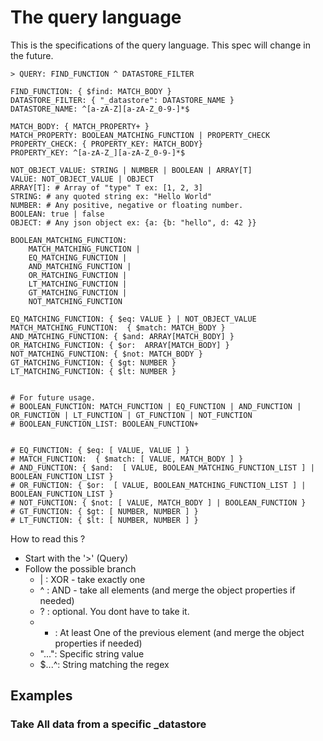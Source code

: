 # The query language 
This is the specifications of the query language. This spec will change in the future.
```
> QUERY: FIND_FUNCTION ^ DATASTORE_FILTER

FIND_FUNCTION: { $find: MATCH_BODY }
DATASTORE_FILTER: { "_datastore": DATASTORE_NAME }
DATASTORE_NAME: ^[a-zA-Z][a-zA-Z_0-9-]*$

MATCH_BODY: { MATCH_PROPERTY+ }
MATCH_PROPERTY: BOOLEAN_MATCHING_FUNCTION | PROPERTY_CHECK
PROPERTY_CHECK: { PROPERTY_KEY: MATCH_BODY}
PROPERTY_KEY: ^[a-zA-Z_][a-zA-Z_0-9-]*$

NOT_OBJECT_VALUE: STRING | NUMBER | BOOLEAN | ARRAY[T]
VALUE: NOT_OBJECT_VALUE | OBJECT
ARRAY[T]: # Array of "type" T ex: [1, 2, 3] 
STRING: # any quoted string ex: "Hello World"
NUMBER: # Any positive, negative or floating number.
BOOLEAN: true | false
OBJECT: # Any json object ex: {a: {b: "hello", d: 42 }}

BOOLEAN_MATCHING_FUNCTION:
    MATCH_MATCHING_FUNCTION | 
    EQ_MATCHING_FUNCTION | 
    AND_MATCHING_FUNCTION | 
    OR_MATCHING_FUNCTION | 
    LT_MATCHING_FUNCTION | 
    GT_MATCHING_FUNCTION | 
    NOT_MATCHING_FUNCTION

EQ_MATCHING_FUNCTION: { $eq: VALUE } | NOT_OBJECT_VALUE 
MATCH_MATCHING_FUNCTION:  { $match: MATCH_BODY }
AND_MATCHING_FUNCTION: { $and: ARRAY[MATCH_BODY] }
OR_MATCHING_FUNCTION: { $or:  ARRAY[MATCH_BODY] }
NOT_MATCHING_FUNCTION: { $not: MATCH_BODY }
GT_MATCHING_FUNCTION: { $gt: NUMBER }
LT_MATCHING_FUNCTION: { $lt: NUMBER }


# For future usage.
# BOOLEAN_FUNCTION: MATCH_FUNCTION | EQ_FUNCTION | AND_FUNCTION | OR_FUNCTION | LT_FUNCTION | GT_FUNCTION | NOT_FUNCTION 
# BOOLEAN_FUNCTION_LIST: BOOLEAN_FUNCTION+ 


# EQ_FUNCTION: { $eq: [ VALUE, VALUE ] }
# MATCH_FUNCTION:  { $match: [ VALUE, MATCH_BODY ] }
# AND_FUNCTION: { $and:  [ VALUE, BOOLEAN_MATCHING_FUNCTION_LIST ] | BOOLEAN_FUNCTION_LIST }
# OR_FUNCTION: { $or:  [ VALUE, BOOLEAN_MATCHING_FUNCTION_LIST ] | BOOLEAN_FUNCTION_LIST }
# NOT_FUNCTION: { $not: [ VALUE, MATCH_BODY ] | BOOLEAN_FUNCTION }
# GT_FUNCTION: { $gt: [ NUMBER, NUMBER ] }
# LT_FUNCTION: { $lt: [ NUMBER, NUMBER ] }
```

How to read this ?
- Start with the '>' (Query)
- Follow the possible branch
  - | : XOR - take exactly one
  - ^ : AND - take all elements (and merge the object properties if needed)
  - ? : optional. You dont have to take it.
  - + : At least One of the previous element (and merge the object properties if needed)
  - "...": Specific string value
  - $...^: String matching the regex

## Examples
### Take All data from a specific _datastore
```
